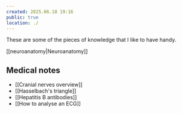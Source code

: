 ```yaml
---
created: 2025.06.18 19:16
public: true
location: ./
---
```

These are some of the pieces of knowledge that I like to have handy.

[[neuroanatomy|Neuroanatomy]]

## Medical notes

- [[Cranial nerves overview]]
- [[Hasselbach's triangle]]
- [[Hepatitis B antibodies]]
- [[How to analyse an ECG]]